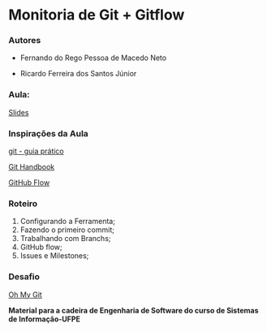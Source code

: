 # Monitoria de Git + Gitflow

### Autores
* Fernando do Rego Pessoa de Macedo Neto

* Ricardo Ferreira dos Santos Júnior

### Aula:

[Slides](https://docs.google.com/presentation/d/1RC-DAB0RbKEU87cNj2qpmQcz4ViXiEVL28MP0zYka3I/edit?usp=sharing)

### Inspirações da Aula

[git - guia prático](https://rogerdudler.github.io/git-guide/index.pt_BR.html)

[Git Handbook](https://guides.github.com/introduction/git-handbook/)

[GitHub Flow](https://docs.github.com/en/get-started/quickstart/github-flow)

### Roteiro

1. Configurando a Ferramenta;
2. Fazendo o primeiro commit;
3. Trabalhando com Branchs;
4. GitHub flow;
5. Issues e Milestones;

### Desafio

[Oh My Git](https://ohmygit.org/)




**Material para a cadeira de Engenharia de Software do curso de Sistemas de Informação-UFPE**
